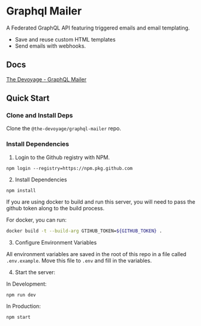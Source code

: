 # Graphql Mailer

A Federated GraphQL API featuring triggered emails and email templating.

- Save and reuse custom HTML templates
- Send emails with webhooks.

## Docs

[The Devoyage - GraphQL Mailer](https://www.thedevoyage.com/mailer/intro)

## Quick Start

### Clone and Install Deps

Clone the `@the-devoyage/graphql-mailer` repo.

### Install Dependencies

1. Login to the Github registry with NPM.

```
npm login --registry=https://npm.pkg.github.com
```

2. Install Dependencies

```
npm install
```

If you are using docker to build and run this server, you will need to pass the github token along to the build process.

For docker, you can run:

```bash
docker build -t --build-arg GTIHUB_TOKEN=${GITHUB_TOKEN} .
```

3. Configure Environment Variables

All environment variables are saved in the root of this repo in a file called `.env.example`. Move this file to `.env` and fill in the variables.

4. Start the server:

In Development:

```
npm run dev
```

In Production:

```
npm start
```
